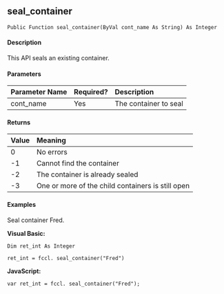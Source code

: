 seal_container
--------------

```
Public Function seal_container(ByVal cont_name As String) As Integer
```

#### Description

This API seals an existing container.

#### Parameters

| Parameter Name | Required? | Description |
|:--- |:--- |:--- |
| cont_name | Yes | The container to seal |

#### Returns

| Value | Meaning |
|:--- |:--- |
| 0 | No errors |
| -1 | Cannot find the container |
| -2 | The container is already sealed |
| -3 | One or more of the child containers is still open |

#### Examples

Seal container Fred.

**Visual Basic:**
```
Dim ret_int As Integer

ret_int = fccl. seal_container("Fred")
```

**JavaScript:**
```
var ret_int = fccl. seal_container("Fred");
```